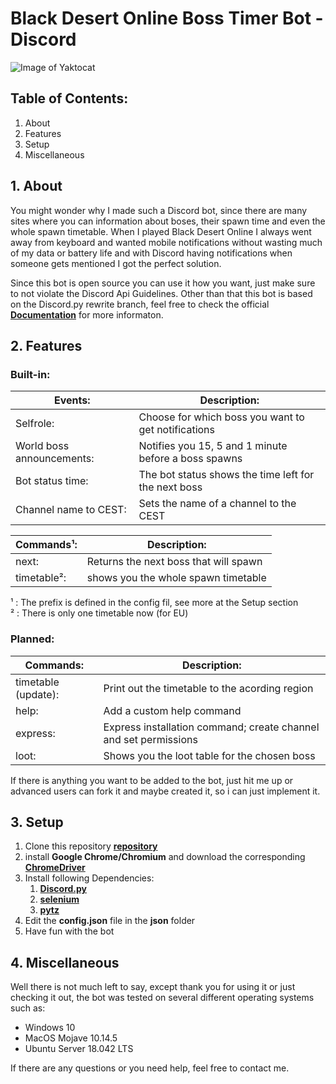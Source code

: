 # Black Desert Online Boss Timer Bot - Discord
![Image of Yaktocat](https://b.catgirlsare.sexy/FuOZ.png)

## Table of Contents:
1. About
2. Features
3. Setup
4. Miscellaneous

## 1. About

You might wonder why I made such a Discord bot, since there are many sites where you can information about boses, their spawn time and even the whole spawn timetable. When I played Black Desert Online I always went away from keyboard and wanted mobile notifications without wasting much of my data or battery life and with Discord having notifications when someone gets mentioned I got the perfect solution.

Since this bot is open source you can use it how you want, just make sure to not violate the Discord Api Guidelines. Other than that this bot is based on the Discord.py rewrite branch, feel free to check the official [**Documentation**](https://discordpy.readthedocs.io/en/latest/api.html) for more informaton.

## 2. Features

### Built-in:

**Events:** | **Description:**
----------- | ----------------
Selfrole: | Choose for which boss you want to get notifications
World boss announcements: | Notifies you 15, 5 and 1 minute before a boss spawns
Bot status time: | The bot status shows the time left for the next boss
Channel name to CEST: | Sets the name of a channel to the CEST 

**Commands¹:** | **Description:**
-------------- | ----------------
next: | Returns the next boss that will spawn
timetable²: | shows you the whole spawn timetable

¹ : The prefix is defined in the config fil, see more at the Setup section   
² : There is only one timetable now (for EU)

### Planned:

**Commands:** | **Description:**
------------- | ----------------
timetable (update): | Print out the timetable to the acording region
help: | Add a custom help command
express: | Express installation command; create channel and set permissions
loot: | Shows you the loot table for the chosen boss

If there is anything you want to be added to the bot, just hit me up or advanced users can fork it and maybe created it, so i can just implement it.

## 3. Setup

1. Clone this repository [**repository**](https://github.com/MikaPopp/BDO_Boss_Timer_Discord)
2. install **Google Chrome/Chromium** and download the corresponding [**ChromeDriver**](http://chromedriver.chromium.org/)
3. Install following Dependencies:
	1. [**Discord.py**](https://pypi.org/project/discord.py/)
	2. [**selenium**](https://pypi.org/project/selenium/)
	3. [**pytz**](https://pypi.org/project/pytz/)
4. Edit the **config.json** file in the **json** folder
5. Have fun with the bot

## 4. Miscellaneous
Well there is not much left to say, except thank you for using it or just checking it out, the bot was tested on several different operating systems such as:
* Windows 10
* MacOS Mojave 10.14.5
* Ubuntu Server 18.042 LTS

If there are any questions or you need help, feel free to contact me. 
